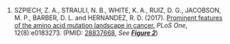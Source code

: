 1. SZPIECH, Z. A., STRAULI, N. B., WHITE, K. A., RUIZ, D. G., JACOBSON, M. P., BARBER, D. L. and HERNANDEZ, R. D. (2017). [Prominent features of the amino acid mutation landscape in cancer.](https://journals.plos.org/plosone/article?id=10.1371/journal.pone.0183273) *PLoS One*, 12(8):e0183273. (PMID: [28837668](https://www.ncbi.nlm.nih.gov/pubmed/28837668), *See __[Figure 2](https://www.ncbi.nlm.nih.gov/pmc/articles/PMC5570307/figure/pone.0183273.g002/)__*)

